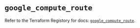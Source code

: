 # `google_compute_route`

Refer to the Terraform Registory for docs: [`google_compute_route`](https://registry.terraform.io/providers/hashicorp/google/4.62.0/docs/resources/compute_route).
